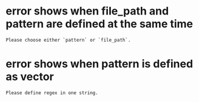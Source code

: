 # error shows when file_path and pattern are defined at the same time

    Please choose either `pattern` or `file_path`.

# error shows when pattern is defined as vector

    Please define regex in one string.

